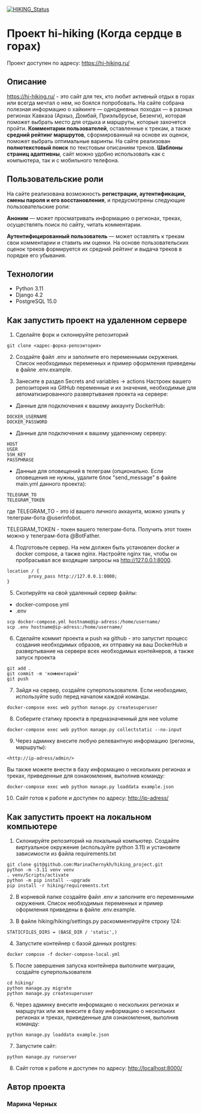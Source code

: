 [![HIKING_Status](https://github.com/MarinaChernykh/hiking_project/actions/workflows/main.yml/badge.svg)](https://github.com/MarinaChernykh/hiking_project/actions/workflows/main.yml)
# Проект hi-hiking (Когда сердце в горах)

Проект доступен по адресу:
<https://hi-hiking.ru/>

## Описание
<https://hi-hiking.ru/> - это сайт для тех, кто любит активный отдых в горах или всегда мечтал о нем, но боялся попробовать. На сайте собрана полезная информацию о хайкинге — однодневных походах — в разных регионах Кавказа (Архыз, Домбай, Приэльбрусье, Безенги), которая поможет выбрать место для отдыха и маршруты, которые захочется пройти. **Комментарии пользователей**, оставленные к трекам, а также **средний рейтинг маршрутов**, сформированный на основе их оценок, поможет выбрать оптимальные варинты.
На сайте реализован **полнотекстовый поиск** по текстовым описаниям треков.
**Шаблоны страниц адаптивны**, сайт можно удобно использовать как с компьютера, так и с мобильного телефона.

## Пользовательские роли
На сайте реализована возможность **регистрации, аутентификации, смены пароля и его восстановления**, и предусмотрены следующие пользовательские роли:

**Аноним** — может просматривать информацию о регионах, треках, осуществлять поиск по сайту, читать комментарии.

**Аутентифицированный пользователь** — может оставлять к трекам свои комментарии и ставить им оценки. На основе пользовательских оценок треков формируется их средний рейтинг и выдача треков в порядке его убывания.


## Технологии
* Python 3.11
* Django 4.2
* PostgreSQL 15.0


## Как запустить проект на удаленном сервере

1. Сделайте форк и склонируйте репозиторий
```
git clone <адрес-форка-репозитория>
```
2. Создайте файл .env и заполните его переменными окружения.
Список необходимых переменных и пример оформления приведены в файле .env.example.

3. Занесите в раздел Secrets and variables -> actions Настроек вашего репозитория на GitHub переменные и их значения,
необходимые для автоматизированного развертывания проекта на сервере:

* Данные для подключения к вашему аккаунту DockerHub:
```
DOCKER_USERNAME
DOCKER_PASSWORD
```
* Данные для подключения к вашему удаленному серверу:
```
HOST
USER
SSH_KEY
PASSPHRASE
```
* Данные для оповещений в телеграм (опционально. Если оповещения не нужны, удалите блок "send_message" в файле main.yml данного проекта):
```
TELEGRAM_TO
TELEGRAM_TOKEN
```
где TELEGRAM_TO - это id вашего личного аккаунта, можно узнать у телеграм-бота @userinfobot.

TELEGRAM_TOKEN - токен вашего телеграм-бота. Получить этот токен можно у телеграм-бота @BotFather.

4. Подготовьте сервер. На нем должен быть установлен docker и docker compose, а также nginx. Настройте nginx так, чтобы он пробрасывал все входящие запросы на http://127.0.0.1:8000.
```
location / {
        proxy_pass http://127.0.0.1:8000;
}
```

5. Cкопируйте на свой удаленный сервер файлы:
* docker-compose.yml
* .env
```
scp docker-compose.yml hostname@ip-adress:/home/username/
scp .env hostname@ip-adress:/home/username/
```
6. Сделайте коммит проекта и push на github - это запустит процесс создания необходимых образов, их отправку на ваш DockerHub и развертывание на сервере всех необходимых контейнеров, а также запуск проекта
```
git add .
git commit -m 'комментарий'
git push
```
7. Зайдя на сервер, создайте суперпользователя. Если необходимо, используйте sudo перед началом каждой команды.
```
docker-compose exec web python manage.py createsuperuser
```
8. Соберите статику проекта в предназначенный для нее volume
```
docker-compose exec web python manage.py collectstatic --no-input
```
9. Через админку внесите любую релевантную информацию (регионы, маршруты):
```
<http://ip-adress/admin/>
```
Вы также можете внести в базу информацию о нескольких регионах и треках, приведенные для ознакомления, выполнив команду:
```
docker-compose exec web python manage.py loaddata example.json
```
10. Сайт готов к работе и доступен по адресу:
<http://ip-adress/>


## Как запустить проект на локальном компьютере

1. Склонируйте репозиторий на локальный компьютер. Создайте виртуальное окружение (используйте python 3.11) и установите зависимости из файла requirements.txt
```
git clone git@github.com:MarinaChernykh/hiking_project.git
python -m -3.11 venv venv
. venv/Scripts/activate
python -m pip install --upgrade
pip install -r hiking/requirements.txt
```
2. В корневой папке создайте файл .env и заполните его переменными окружения. Список необходимых переменных и пример оформления приведены в файле .env.example.

3. В файле hiking/hiking/settings.py раскомментируйте строку 124:
```
STATICFILES_DIRS = (BASE_DIR / 'static',)
```
4. Запустите контейнер с базой данных  postgres:
```
docker compose -f docker-compose-local.yml
```
5. После завершения запуска контейнера выполните миграции, создайте суперпользователя
```
cd hiking/
python manage.py migrate
python manage.py createsuperuser
```
6. Через админку внесите информацию о нескольких регионах и маршрутах или же внесите в базу информацию о нескольких регионах и треках, приведенные для ознакомления, выполнив команду:
```
python manage.py loaddata example.json
```
7. Запустите сайт:
```
python manage.py runserver
```
8. Сайт готов к работе и доступен по адресу:
<http://localhost:8000/>


## Автор проекта
### Марина Черных
